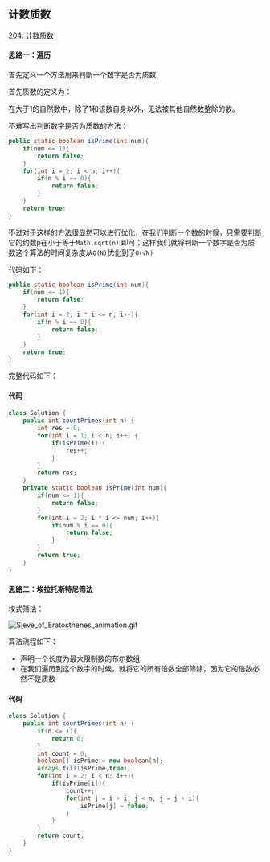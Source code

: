 ## 计数质数

[204. 计数质数](https://leetcode-cn.com/problems/count-primes/)

#### 思路一：遍历

首先定义一个方法用来判断一个数字是否为质数

首先质数的定义为：

在大于1的自然数中，除了1和该数自身以外，无法被其他自然数整除的数。

不难写出判断数字是否为质数的方法：

```java
public static boolean isPrime(int num){
    if(num <= 1){
        return false;
    }
    for(int i = 2; i < n; i++){
        if(n % i == 0){
            return false;
        }
    }
    return true;
}
```

不过对于这样的方法很显然可以进行优化，在我们判断一个数的时候，只需要判断它的约数p在小于等于`Math.sqrt(n)` 即可；这样我们就将判断一个数字是否为质数这个算法的时间复杂度从`O(N)`优化到了`O(√N)`

代码如下：

```java
public static boolean isPrime(int num){
    if(num <= 1){
        return false;
    }
    for(int i = 2; i * i <= n; i++){
        if(n % i == 0){
            return false;
        }
    }
    return true;
}
```

完整代码如下：

#### 代码

```java
class Solution {
    public int countPrimes(int n) {
        int res = 0;
        for(int i = 1; i < n; i++) {
            if(isPrime(i)){
                res++;
            }
        }
        return res;
    }
    private static boolean isPrime(int num){
        if(num <= 1){
            return false;
        }
        for(int i = 2; i * i <= num; i++){
            if(num % i == 0){
                return false;
            }
        }
        return true;
    }
}
```

#### 思路二：埃拉托斯特尼筛法

埃式筛法：

![Sieve_of_Eratosthenes_animation.gif](https://pic.leetcode-cn.com/1606932458-HgVOnW-Sieve_of_Eratosthenes_animation.gif)

算法流程如下：

- 声明一个长度为最大限制数的布尔数组
- 在我们遍历到这个数字的时候，就将它的所有倍数全部筛除，因为它的倍数必然不是质数

#### 代码

```java
class Solution {
    public int countPrimes(int n) {
        if(n <= 1){
            return 0;
        }
        int count = 0;
        boolean[] isPrime = new boolean[n];
        Arrays.fill(isPrime,true);
        for(int i = 2; i < n; i++){
            if(isPrime[i]){
                count++;
                for(int j = i + i; j < n; j = j + i){
                    isPrime[j] = false;
                }
            }
        }
        return count;
    }
}
```



